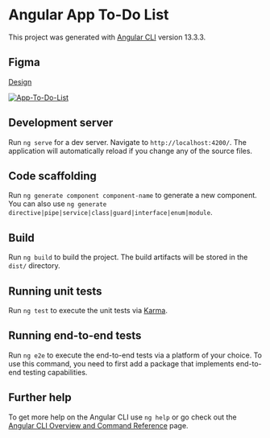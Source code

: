 # Angular App To-Do List

This project was generated with [Angular CLI](https://github.com/angular/angular-cli) version 13.3.3.

## Figma

[Design](https://www.figma.com/file/bshNg7eEZ8MvbmM5TpJBfO/Angular-To-Do?node-id=0%3A1)

[![App-To-Do-List](https://i.postimg.cc/vHWqWNrW/App-To-Do-List-1.png)](https://postimg.cc/GHmxRzS2)

## Development server

Run `ng serve` for a dev server. Navigate to `http://localhost:4200/`. The application will automatically reload if you change any of the source files.

## Code scaffolding

Run `ng generate component component-name` to generate a new component. You can also use `ng generate directive|pipe|service|class|guard|interface|enum|module`.

## Build

Run `ng build` to build the project. The build artifacts will be stored in the `dist/` directory.

## Running unit tests

Run `ng test` to execute the unit tests via [Karma](https://karma-runner.github.io).

## Running end-to-end tests

Run `ng e2e` to execute the end-to-end tests via a platform of your choice. To use this command, you need to first add a package that implements end-to-end testing capabilities.

## Further help

To get more help on the Angular CLI use `ng help` or go check out the [Angular CLI Overview and Command Reference](https://angular.io/cli) page.

